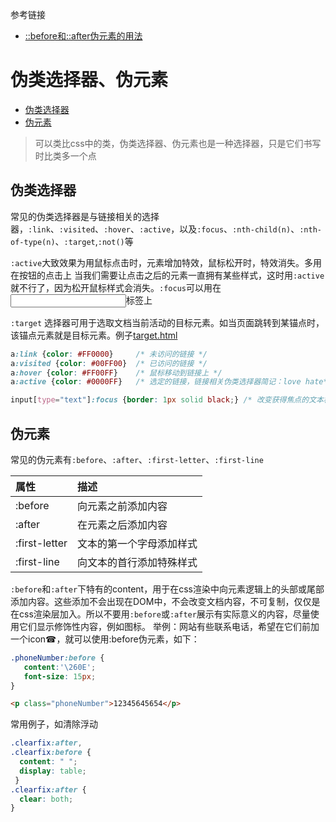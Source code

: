 参考链接
- [::before和::after伪元素的用法](http://www.cnblogs.com/keyi/p/5943133.html)

# 伪类选择器、伪元素

- [伪类选择器](#伪类选择器)
- [伪元素](#伪元素)

> 可以类比css中的类，伪类选择器、伪元素也是一种选择器，只是它们书写时比类多一个点

## 伪类选择器

常见的伪类选择器是与链接相关的选择器，`:link`、`:visited`、`:hover`、`:active`，以及`:focus`、`:nth-child(n)`、`:nth-of-type(n)`、`:target`,`:not()`等

`:active`大致效果为用鼠标点击时，元素增加特效，鼠标松开时，特效消失。多用在按钮的点击上
当我们需要让点击之后的元素一直拥有某些样式，这时用`:active`就不行了，因为松开鼠标样式会消失。`:focus`可以用在<input>标签上

`:target` 选择器可用于选取文档当前活动的目标元素。如当页面跳转到某锚点时，该锚点元素就是目标元素。例子[target.html](https://github.com/stormzhangbx/front-end-note/blob/master/css/demo/target.html)

```css
a:link {color: #FF0000}		/* 未访问的链接 */
a:visited {color: #00FF00}	/* 已访问的链接 */
a:hover {color: #FF00FF}	/* 鼠标移动到链接上 */
a:active {color: #0000FF}	/* 选定的链接，链接相关伪类选择器简记：love hate*/

input[type="text"]:focus {border: 1px solid black;} /* 改变获得焦点的文本框的边框样式 */
```

## 伪元素

常见的伪元素有`:before`、`:after`、`:first-letter`、`:first-line`

属性|描述
:--|:--
:before|向元素之前添加内容
:after|在元素之后添加内容
:first-letter|文本的第一个字母添加样式
:first-line|向文本的首行添加特殊样式

`:before`和`:after`下特有的content，用于在css渲染中向元素逻辑上的头部或尾部添加内容。这些添加不会出现在DOM中，不会改变文档内容，不可复制，仅仅是在css渲染层加入。所以不要用`:before`或`:after`展示有实际意义的内容，尽量使用它们显示修饰性内容，例如图标。
举例：网站有些联系电话，希望在它们前加一个icon☎，就可以使用:before伪元素，如下：

```css
.phoneNumber:before {
   content:'\260E';
   font-size: 15px;
}
```

```html
<p class="phoneNumber">12345645654</p>
```

常用例子，如清除浮动

```css
.clearfix:after,
.clearfix:before {
  content: " ";
  display: table;
 }
.clearfix:after {
  clear: both;
}
```
